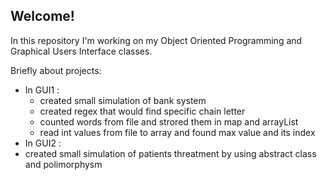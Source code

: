 Welcome!
--------
In this repository I'm working on my Object Oriented Programming and Graphical Users Interface classes.

Briefly about projects:

 - In GUI1 :
	 - created small simulation of bank system
	 - created regex that would find specific chain letter
	 - counted words from file and strored them in map and arrayList
	 - read int values from file to array and found max value and its index
 - In GUI2 :
  -  created small simulation of patients threatment by using abstract class and polimorphysm